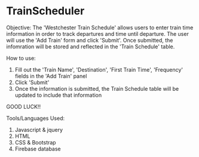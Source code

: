 # TrainScheduler

Objective:
The 'Westchester Train Schedule' allows users to enter train time information in order to track departures and time until departure. The user will use the 'Add Train' form and click 'Submit'. Once submitted, the infomration will be stored and reflected in the 'Train Schedule' table. 


How to use:
1. Fill out the 'Train Name', 'Destination', 'First Train Time', 'Frequency' fields in the 'Add Train' panel
2. Click 'Submit'
3. Once the information is submitted, the Train Schedule table will be updated to include that information


GOOD LUCK!!

Tools/Languages Used:
1. Javascript & jquery
2. HTML
3. CSS & Bootstrap
4. Firebase database
